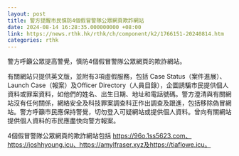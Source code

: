```yaml
---
layout: post
title: 警方提醒市民慎防4個假冒警隊公眾網頁欺詐網站
date: 2024-08-14 16:28:35.000000000 +08:00
link: https://news.rthk.hk/rthk/ch/component/k2/1766151-20240814.htm
categories: rthk
---
```


警方呼籲公眾提高警覺，慎防4個假冒警隊公眾網頁的欺詐網站。

有關網站只提供英文版，並附有3項虛假服務，包括 Case Status（案件進展）、Launch Case（報案）及Officer Directory（人員目錄），企圖誘騙市民提供個人資料或罪案資料，如他們的姓名、出生日期、地址和電話號碼。警方澄清與有關網站沒有任何關係，網絡安全及科技罪案調查科正作出調查及跟進，包括移除偽冒網站。警方呼籲市民應保持警覺，切勿登入可疑網站或提供個人資料。曾向有關網站提供個人資料的市民應盡快向警方報案。

4個假冒警隊公眾網頁的欺詐網站包括 https://96o.1ss5623.com、https://joshhyoung.icu、https://amylfraser.xyz及https://tiaflowe.icu。
